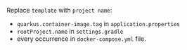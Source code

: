 Replace `template` with `project name`:
- `quarkus.container-image.tag` in `application.properties`
- `rootProject.name` in `settings.gradle`
- every occurrence in `docker-compose.yml` file.
